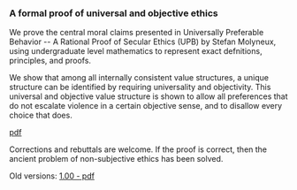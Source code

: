 ### A formal proof of universal and objective ethics
We prove the central moral claims presented in Universally Preferable Behavior -- A Rational Proof of Secular Ethics (UPB) by Stefan Molyneux, using undergraduate level mathematics to represent exact defnitions, principles, and proofs.

We show that among all internally consistent value structures, a unique structure can be identified by requiring universality and objectivity. This universal and objective value structure is shown to allow all preferences that do not escalate violence in a certain objective sense, and to disallow every choice that does.

[pdf](/data/objective_ethics_latest.pdf)

Corrections and rebuttals are welcome. If the proof is correct, then the ancient problem of non-subjective ethics has been solved.



Old versions:
[1.00 - pdf](/data/objective_ethics_v100.pdf)